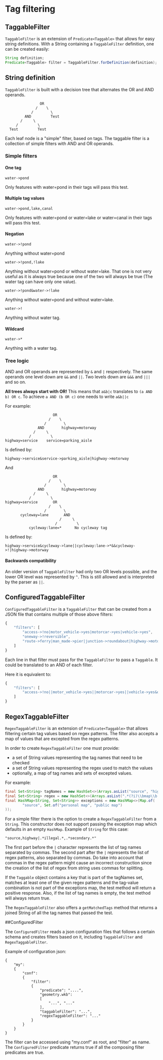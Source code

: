 # Tag filtering

## TaggableFilter

`TaggableFilter` is an extension of `Predicate<Taggable>` that allows for easy string definitions. With a String containing a `TaggableFilter` definition, one can be created easily:

```java
String definition;
Predicate<Taggable> filter = TaggableFilter.forDefinition(definition);
```

## String definition

`TaggableFilter` is built with a decision tree that alternates the OR and AND operands.

```
                OR
              /    \
            /        \
         AND         Test
       /     \
     /         \
  Test         Test
```

Each leaf node is a "simple" filter, based on tags. The taggable filter is a collection of simple filters with AND and OR operands.

### Simple filters

#### One tag

```
water->pond
```

Only features with water=pond in their tags will pass this test.

#### Multiple tag values

```
water->pond,lake,canal
```

Only features with water=pond or water=lake or water=canal in their tags will pass this test.

#### Negation

```
water->!pond
```

Anything without water=pond

```
water->!pond,!lake
```

Anything without water=pond or without water=lake. That one is not very useful as it is always true because one of the two will always be true (The water tag can have only one value).

```
water->!pond&water->!lake
```

Anything without water=pond and without water=lake.

```
water->!
```

Anything without water tag.

#### Wildcard

```
water->*
```

Anything with a water tag.

### Tree logic

AND and OR operands are represented by `&` and `|` respectively. The same operands one level down are `&&` and `||`. Two levels down are `&&&` and `|||` and so on.

**All trees always start with OR!** This means that `a&b|c` translates to `(a AND b) OR c`. To achieve `a AND (b OR c)` one needs to write `a&b||c`

For example:

```
                      OR
                    /    \
                  /        \
               AND        highway=motorway
             /     \
           /         \
highway=service    service=parking_aisle
```

Is defined by:

```
highway->service&service->parking_aisle|highway->motorway
```

And

```
                      OR
                    /    \
                  /        \
               AND        highway=motorway
             /     \
           /         \
highway=service       OR
                    /    \
                  /        \
       cycleway=lane       AND
                         /     \
                       /         \
           cycleway:lane=*      No cycleway tag       
```

Is defined by:

```
highway->service&cycleway->lane||cycleway:lane->*&&cycleway->!|highway->motorway
```

#### Backwards compatibility

An older version of `TaggableFilter` had only two OR levels possible, and the lower OR level was represented by `^`. This is still allowed and is interpreted by the parser as `||`.

## ConfiguredTaggableFilter

`ConfiguredTaggableFilter` is a `TaggableFilter` that can be created from a JSON file that contains multiple of those above filters:

```javascript
{
    "filters": [
        "access->!no|motor_vehicle->yes|motorcar->yes|vehicle->yes",
        "oneway->!reversible",
        "route->ferry|man_made->pier|junction->roundabout|highway->motorway"
    ]
}
```

Each line in that filter must pass for the `TaggableFilter` to pass a `Taggable`. It could be translated to an AND of each filter.

Here it is equivalent to:

```javascript
{
    "filters": [
        "access->!no||motor_vehicle->yes||motorcar->yes||vehicle->yes&oneway->!reversible&route->ferry||man_made->pier||junction->roundabout||highway->motorway"
    ]
}
```

## RegexTaggableFilter

`RegexTaggableFilter` is an extension of `Predicate<Taggable>` that allows filtering certain tag values based on regex patterns. 
The filter also accepts a map of values that are excepted from the regex patterns. 

In order to create `RegexTaggableFilter` one must provide:
- a set of String values representing the tag names that need to be checked
- a set of String values representing the regex used to match the values
- optionally, a map of tag names and sets of excepted values.

For example: 

```java
final Set<String> tagNames = new HashSet<>(Arrays.asList("source", "highway"));
final Set<String> regex = new HashSet<>(Arrays.asList(".*(?i)\\bmap\\b.*", ".*(?i)\\bsecondary\\b.*"));
final HashMap<String, Set<String>> exceptions = new HashMap<>(Map.of(
        "source", Set.of("personal map", "public map")
));
```

For a simple filter there is the option to create a `RegexTaggableFilter` from a `String`. This constructor does not support
passing the exception map which defaults in an empty `HashMap`. Example of `String` for this case:
```
"source,highway|.*illegal.*,.*secondary.*"
```
The first part before the `|` character represents the list of tag names separated by commas. The second part after the 
`|` represents the list of regex patterns, also separated by commas. Do take into account that commas in the regex pattern
might cause an incorrect construction since the creation of the list of regex from string uses commas for splitting.

If the `Taggable` object contains a key that is part of the tagNames set, matches at least one of the given regex patterns
and the tag-value combination is not part of the exceptions map, the test method will return a positive response.
Also, if the list of tag names is empty, the test method will always return true.

The `RegexTaggableFilter` also offers a `getMatchedTags` method that returns a joined String of all the tag names that passed
the test.

##ConfiguredFilter

The `ConfiguredFilter` reads a json configuration files that follows a certain schema and creates filters based on it,
including `TaggableFilter` and `RegexTaggableFilter`.

Example of configuration json:
```
{
    "my":
    {
        "conf":
        {
            "filter":
            {
                "predicate": "....",
                "geometry.wkb":
                [
                    "...", "..."
                ],
                "taggableFilter": "...",
                "regexTaggableFilter": "..."
            }
        }
    }
}
```
The filter can be accessed using "my.conf" as root, and "filter" as name. The `ConfiguredFilter` predicate returns true
if all the composing filter predicates are true.